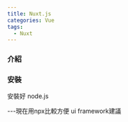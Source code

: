 ```yaml
---
title: Nuxt.js
categories: Vue
tags: 
  - Nuxt
---
```

### 介紹

### 安裝
安裝好 node.js

---現在用npx比較方便
ui framework建議